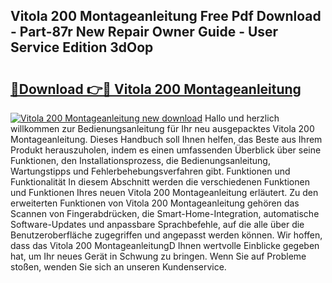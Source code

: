 ## Vitola 200 Montageanleitung Free Pdf Download - Part-87r New Repair Owner Guide - User Service Edition 3dOop

# <h2><a href="http://df74mug.blite.top/?on=Vitola+200+Montageanleitung">🔗Download 👉🔴 Vitola 200 Montageanleitung</a></h2>

[![Vitola 200 Montageanleitung new download](https://i.imgur.com/lujVjoI.png)](http://df74mug.blite.top/?on=Vitola+200+Montageanleitung)
Hallo und herzlich willkommen zur Bedienungsanleitung für Ihr neu ausgepacktes Vitola 200 Montageanleitung. Dieses Handbuch soll Ihnen helfen, das Beste aus Ihrem Produkt herauszuholen, indem es einen umfassenden Überblick über seine Funktionen, den Installationsprozess, die Bedienungsanleitung, Wartungstipps und Fehlerbehebungsverfahren gibt. Funktionen und Funktionalität In diesem Abschnitt werden die verschiedenen Funktionen und Funktionen Ihres neuen Vitola 200 Montageanleitung erläutert. Zu den erweiterten Funktionen von Vitola 200 Montageanleitung gehören das Scannen von Fingerabdrücken, die Smart-Home-Integration, automatische Software-Updates und anpassbare Sprachbefehle, auf die alle über die Benutzeroberfläche zugegriffen und angepasst werden können. Wir hoffen, dass das Vitola 200 MontageanleitungD Ihnen wertvolle Einblicke gegeben hat, um Ihr neues Gerät in Schwung zu bringen. Wenn Sie auf Probleme stoßen, wenden Sie sich an unseren Kundenservice.
